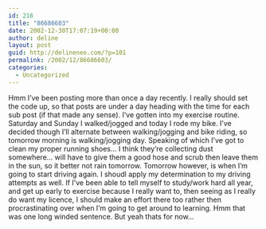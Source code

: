```yaml
---
id: 216
title: "86686603"
date: 2002-12-30T17:07:19+00:00
author: deline
layout: post
guid: http://delineneo.com/?p=101
permalink: /2002/12/86686603/
categories:
  - Uncategorized
---
```

Hmm I&#8217;ve been posting more than once a day recently. I really should set the code up, so that posts are under a day heading with the time for each sub post (if that made any sense). I&#8217;ve gotten into my exercise routine. Saturday and Sunday I walked/jogged and today I rode my bike. I&#8217;ve decided though I&#8217;ll alternate between walking/jogging and bike riding, so tomorrow morning is walking/jogging day. Speaking of which I&#8217;ve got to clean my proper running shoes&#8230; I think they&#8217;re collecting dust somewhere&#8230; will have to give them a good hose and scrub then leave them in the sun, so it better not rain tomorrow. Tomorrow however, is when I&#8217;m going to start driving again. I shoudl apply my determination to my driving attempts as well. If I&#8217;ve been able to tell myself to study/work hard all year, and get up early to exercise because I really want to, then seeing as I really do want my licence, I should make an effort there too rather then procrastinating over when I&#8217;m going to get around to learning. Hmm that was one long winded sentence. But yeah thats for now&#8230;
